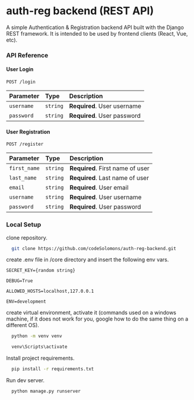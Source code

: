 
# auth-reg backend (REST API)

A simple Authentication & Registration backend API built with the Django REST framework. It is intended to be used by frontend clients (React, Vue, etc).


### API Reference

#### User Login

```http
POST /login
```

| Parameter | Type     | Description                |
| :-------- | :------- | :------------------------- |
| `username` | `string` | **Required**. User username |
| `password` | `string` | **Required**. User password |

#### User Registration

```http
POST /register
```

| Parameter | Type     | Description                       |
| :-------- | :------- | :-------------------------------- |
| `first_name`      | `string` | **Required**. First name of user |
| `last_name`      | `string` | **Required**. Last name of user |
| `email`      | `string` | **Required**. User email|
| `username`      | `string` | **Required**. User username |
| `password`      | `string` | **Required**. User password |



### Local Setup 

clone repository.

```bash
  git clone https://github.com/codeSolomons/auth-reg-backend.git
```

create .env file in /core directory and insert the following env vars.

`SECRET_KEY={random string}` 

`DEBUG=True`

`ALLOWED_HOSTS=localhost,127.0.0.1`

`ENV=development`

create virtual environment, activate it (commands used on a windows machine, if it does not work for you, google how to do the same thing on a different OS).

```bash
  python -m venv venv
```
```bash
  venv\Scripts\activate
```

Install project requirements.

```bash
  pip install -r requirements.txt
```

Run dev server.

```bash
  python manage.py runserver
```

